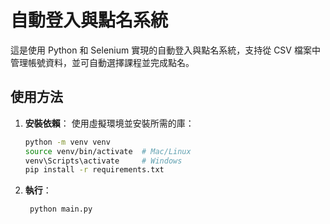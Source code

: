# 自動登入與點名系統

這是使用 Python 和 Selenium 實現的自動登入與點名系統，支持從 CSV 檔案中管理帳號資料，並可自動選擇課程並完成點名。

## 使用方法

1. **安裝依賴**：
   使用虛擬環境並安裝所需的庫：
   ```bash
   python -m venv venv
   source venv/bin/activate  # Mac/Linux
   venv\Scripts\activate     # Windows
   pip install -r requirements.txt
   ```
2. **執行**：
   ```bash
    python main.py
   ```

